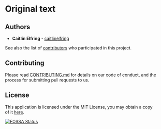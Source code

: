 # Original text

## Authors

- **Caitlin Elfring** - [caitlinelfring](https://github.com/caitlinelfring)

See also the list of [contributors]({{config.repo_url}}/contributors) who participated in this project.

## Contributing

Please read [CONTRIBUTING.md]({{config.repo_url}}/blob/main/CONTRIBUTING.md) for details on our code of conduct, and the process for submitting pull requests to us.

## License

This application is licensed under the MIT License, you may obtain a copy of it
[here]({{config.repo_url}}/blob/main/LICENSE).

[![FOSSA Status](https://app.fossa.com/api/projects/git%2Bgithub.com%2Fget-woke%2Fwoke.svg?type=large)](https://app.fossa.com/projects/git%2Bgithub.com%2Fget-woke%2Fwoke?ref=badge_large)
